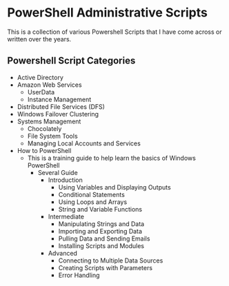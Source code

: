 # PowerShell Administrative Scripts

This is a collection of various Powershell Scripts that I have come across or written over the years.

## Powershell Script Categories

- Active Directory
- Amazon Web Services
  - UserData
  - Instance Management
- Distributed File Services (DFS)
- Windows Failover Clustering
- Systems Management
  - Chocolately
  - File System Tools
  - Managing Local Accounts and Services
- How to PowerShell
  - This is a training guide to help learn the basics of Windows PowerShell
    - Several Guide
      - Introduction
        - Using Variables and Displaying Outputs
        - Conditional Statements
        - Using Loops and Arrays
        - String and Variable Functions
      - Intermediate
        - Manipulating Strings and Data
        - Importing and Exporting Data
        - Pulling Data and Sending Emails
        - Installing Scripts and Modules
      - Advanced
        - Connecting to Multiple Data Sources
        - Creating Scripts with Parameters
        - Error Handling
